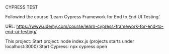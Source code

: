 CYPRESS TEST

Followind the course 'Learn Cypress Framework for End to End UI Testing'

URL: https://www.udemy.com/course/learn-cypress-framework-for-end-to-end-ui-testing/

This project:
 Start project: node index.js (projects starts under localhost:3000)
 Start Cypress: npx cypress open

